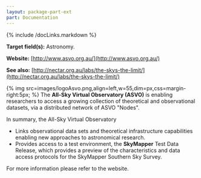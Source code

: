 ```yaml
---
layout: package-part-ext
part: Documentation
---
```

{% include /docLinks.markdown %}

**Target field(s):** Astronomy.

**Website:** [http://www.asvo.org.au/](http://www.asvo.org.au/)

**See also:** [http://nectar.org.au/labs/the-skys-the-limit/](http://nectar.org.au/labs/the-skys-the-limit/)

{% img src=images/logoAsvo.png,align=left,w=55,dim=px,css=margin-right:5px; %}
The **All-Sky Virtual Observatory (ASVO)** is enabling researchers to access a growing collection of theoretical and observational datasets, via a distributed network of ASVO "Nodes". 

In summary, the All-Sky Virtual Observatory

* Links observational data sets and theoretical infrastructure capabilities enabling new approaches to astronomical research.
* Provides access to a test environment, the **SkyMapper** Test Data Release, which provides a preview of the characteristics and data access protocols for the SkyMapper Southern Sky Survey.


For more information please refer to the website.
